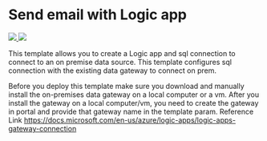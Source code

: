 # Send email with Logic app

<a href="https://portal.azure.com/#create/Microsoft.Template/uri/https%3A%2F%2Fraw.githubusercontent.com%2FAzure%2Fazure-quickstart-templates%2Fmaster%2F101-logic-app-sendgrid%2Fazuredeploy.json" target="_blank">
    <img src="http://azuredeploy.net/deploybutton.png"/>
</a>
<a href="http://armviz.io/#/?load=https%3A%2F%2Fraw.githubusercontent.com%2FAzure%2Fazure-quickstart-templates%2Fmaster%2F101-logic-app-sendgrid%2Fazuredeploy.json" target="_blank">
    <img src="http://armviz.io/visualizebutton.png"/>
</a>

This template allows you to create a Logic app and sql connection to connect to an on premise data source. This template configures sql connection with the existing data gateway to connect on prem.

Before you deploy this template make sure you download and manually install the on-premises data gateway on a local computer or a vm. After you install the gateway on a local computer/vm, you need to create the gateway in portal and provide that gateway name in the template param. Reference Link https://docs.microsoft.com/en-us/azure/logic-apps/logic-apps-gateway-connection

